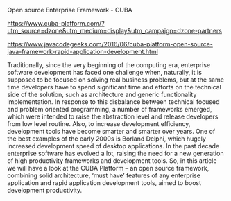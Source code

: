 Open source Enterprise Framework - CUBA 

https://www.cuba-platform.com/?utm_source=dzone&utm_medium=display&utm_campaign=dzone-partners

https://www.javacodegeeks.com/2016/06/cuba-platform-open-source-java-framework-rapid-application-development.html

Traditionally, since the very beginning of the computing era, enterprise software development has faced one challenge when, naturally, it is supposed to be focused on solving real business problems, but at the same time developers have to spend significant time and efforts on the technical side of the solution, such as architecture and generic functionality implementation.
In response to this disbalance between technical focused and problem oriented programming, a number of frameworks emerged, which were intended to raise the abstraction level and release developers from low level routine. Also, to increase development efficiency, development tools have become smarter and smarter over years. One of the best examples of the early 2000s is Borland Delphi, which hugely increased development speed of desktop applications.
In the past decade enterprise software has evolved a lot, raising the need for a new generation of high productivity frameworks and development tools. So, in this article we will have a look at the CUBA Platform – an open source framework, combining solid architecture, ‘must have’ features of any enterprise application and rapid application development tools, aimed to boost development productivity.

